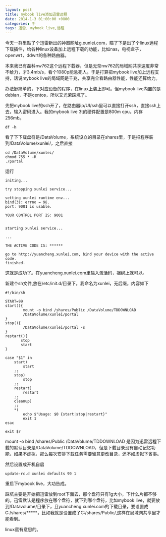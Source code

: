 ```yaml
---
layout: post
title: mybook live添加迅雷远程
date: 2014-1-3 01:00:00 +0800
categories: 手
tags: 迅雷, mybook live,远程
---
```


今天一群里贴了个迅雷新出的神器网址g.xunlei.com，瞄了下是出了个linux远程下载插件，给各种linux设备加上远程下载的功能，比如nas，电视盒子，openwrt，ddwrt的各种路由器。

本来我已有磊科nw762这个远程下载器，但是无奈nw762的局域网共享速度非常不给力，才3.4mb/s，看个1080p能急死人。于是打算把mybook live加上远程支持，话说mybook live的局域网是千兆，共享完全看路由器性能，性能还算给力。

办法挺简单的，下对应设备的程序，在linux上装上即可。但mybook live内置的是debian，不是centos，所以又光荣踩坑了。

先把mybook live的ssh开了，在路由器ip/UI/ssh里可以直接打开ssh，直接ssh上去，输入密码进入。我的mybook live 3t的硬件配置是800m cpu，内存256mb。

```
df -h
```

看了下下载盘符是/DataVolume，系统设立的目录在shares里，于是把程序装到/DataVolume/xunlei/，之后直接

```
cd /DataVolume/xunlei/
chmod 755 * -R
./portal
``` 

运行

```
initing...

try stopping xunlei service...

setting xunlei runtime env...
bind(3): errno = 98.
port: 9001 is usable.

YOUR CONTROL PORT IS: 9001


starting xunlei service...

...

THE ACTIVE CODE IS: ******

go to http://yuancheng.xunlei.com, bind your device with the active code.
finished.

```
这就是成功了。在yuancheng.xunlei.com里输入激活码，捆绑上就可以。

新建个sh文件,放在/etc/init.d/目录下，我命名为xunlei，无后缀，内容如下

```
#!/bin/sh

START=99
start(){
        mount -o bind /shares/Public /DataVolume/TDDOWNLOAD
        /DataVolume/xunlei/portal
}
stop(){
        /DataVolume/xunlei/portal -s
}
restart(){
       stop
       start
}

case "$1" in
    start)
        start
    ;;
    stop)
        stop
    ;;
    restart)
        restart
    ;;
    cleanup)
    ;;
    *)
        echo $"Usage: $0 {start|stop|restart}"
        exit 1
esac

exit $?
```

mount -o bind /shares/Public /DataVolume/TDDOWNLOAD 是因为迅雷远程下载的默认目录是/DataVolume/TDDOWNLOAD，但是下载目录没有自动记忆功能，如果不虚拟，那么每次安排下载任务需要留意更改目录，还不如虚拟下省事。

然后设置成开机自启

```
update-rc.d xunlei defaults 99 1     
```

重启下mybook live，大功告成。

踩坑主要是开始把迅雷放到root下面去，那个盘符只有1g大小，下什么片都不够的。迅雷默认是程序放在哪个盘符，就下到哪个盘符，比如mybook live，就要放到/Datavolume/目录下，且yuancheng.xunlei.com的下载目录，要设置成C:/shares/*****，比如我就是设置成了C:/shares/Public/,这样在局域网共享里才能看到。

linux蛮有意思的。
